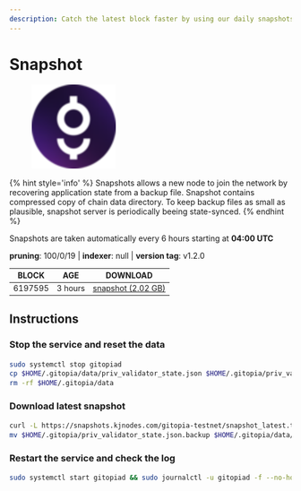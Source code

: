 ```yaml
---
description: Catch the latest block faster by using our daily snapshots.
---
```


# Snapshot

<figure><img src="https://raw.githubusercontent.com/kj89/cosmos-images/main/logos/gitopia.png" width="150" alt=""><figcaption></figcaption></figure>

{% hint style='info' %}
Snapshots allows a new node to join the network by recovering application state from a backup file. 
Snapshot contains compressed copy of chain data directory. To keep backup files as small as plausible, 
snapshot server is periodically beeing state-synced.
{% endhint %}

Snapshots are taken automatically every 6 hours starting at **04:00 UTC**

**pruning**: 100/0/19 | **indexer**: null | **version tag**: v1.2.0

| BLOCK             | AGE             | DOWNLOAD                                                                                            |
| ----------------- | --------------- | --------------------------------------------------------------------------------------------------- |
| 6197595 | 3 hours | [snapshot (2.02 GB)](https://snapshots.kjnodes.com/gitopia-testnet/snapshot\_latest.tar.lz4) |

## Instructions

### Stop the service and reset the data

```bash
sudo systemctl stop gitopiad
cp $HOME/.gitopia/data/priv_validator_state.json $HOME/.gitopia/priv_validator_state.json.backup
rm -rf $HOME/.gitopia/data
```

### Download latest snapshot

```bash
curl -L https://snapshots.kjnodes.com/gitopia-testnet/snapshot_latest.tar.lz4 | tar -Ilz4 -xf - -C $HOME/.gitopia
mv $HOME/.gitopia/priv_validator_state.json.backup $HOME/.gitopia/data/priv_validator_state.json
```

### Restart the service and check the log

```bash
sudo systemctl start gitopiad && sudo journalctl -u gitopiad -f --no-hostname -o cat
```
